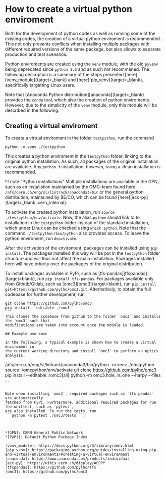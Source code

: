 # How to create a virtual python enviroment

Both for the development of python codes as well as running some of the existing codes,
the creation of a virtual python enviroment is recommended. This not only prevents
conflicts when installing multiple packages with different required versions of the same package,
but also allows to separate production and test scenarios. 

Python enviroments are created using the `venv` module, with the old `pyvenv` being deprecated
since `python 3.6` and as such not recommened. The following description is a summary 
of the steps presented [here][venv_module]{target=_blank} and [here][pip_venv]{target=_blank},
specifically targetting Linux users.

Note that [Anaconda Python distribution][anaconda]{target=_blank} provides the `conda` tool, which also the
creation of python enviroments. However, due to the simplicity of the `venv` module,
only this module will be described in the following.

## Creating a virtual enviroment

To create a virtual enviroment in the folder `testpython`, run the command

```
python -m venv ./testpython
```

This creates a python enviroment in the `testpython` folder, linking to the original python installation.
As such, all packages of the original installation are available. Any `python 3` installation,
however, using a clean installation is recommended. 

!!! note "Python installations"
    Multiple installationa are available in the GPN, such as an installation maintained
    by the OMC-team found here ```/afs/cern.ch/eng/sl/lintrack/anaconda3/bin```
    or the general python distribution, maintained by BE/CO, which can be found [here][acc-py]{target=_blank .cern_internal}.
    
To activate the created python installation, run 
```source ./testpython/env/activate```.
Now, the alias `python` should link to to installation in the `testpython` folder instead of the standard installation,
which under Linux can be checked using 
```which python```.
Note that the command
```./testpython/bin/python```
also provides access.
To leave the python enviroment, run
```deactivate```.

After the activation of the enviroment, packages can be installed using `pip install`.
The packages installed this way will be put in the `testpython` folder structure and
will thus not affect the main installation. Packages installed here will have priority over the
packages of the original distribution.

To install packages available in PyPi, such as [tfs-pandas][tfspandas]{target=blank}, run
```pip install tfs-pandas```.
For packages available only from Github/Gitlab, such as [omc3][omc3]{target=blank}, run
```pip install git+https://github.com/pylhc/omc3.git```.
Alternatively, to obtain the full codebase for further development, run
```
git clone https://github.com/pylhc/omc3
pip install --editable ./omc3
```.
This clones the codebase from github to the folder `omc3` and installs the `omc3` such that
modifications are taken into account once the module is loaded.

## Example use case

In the following, a typical example is shown how to create a virtual enviroment in 
the current working directory and install `omc3` to perform an optics analysis.

```
/afs/cern.ch/eng/sl/lintrack/anaconda3/bin/python -m venv ./omcpython
source ./omcpython/env/activate
git clone https://github.com/pylhc/omc3
pip install --editable ./omc3[all]
python -m omc3.hole_in_one --harpy --files ...
```

Note when installing `omc3`, required packages such as `tfs-pandas` are automatically
fetched from PyPi. Furhtermore, additional required packages for run the unittest, such as `pytest`,
are also installed. To run the tests, run 
```python -m pytest ./omc3/tests```.



*[GPN]: CERN General Public Network
*[PyPi]: Default Python Package Index

[venv_module]: https://docs.python.org/3/library/venv.html
[pip_venv]: https://packaging.python.org/guides/installing-using-pip-and-virtual-environments/#creating-a-virtual-environment
[anaconda]: https://www.anaconda.com/products/individual
[acc-py]: https://wikis.cern.ch/display/ACCPY
[tfspandas]: https://github.com/pylhc/tfs
[omc3]: https://github.com/pylhc/omc3

